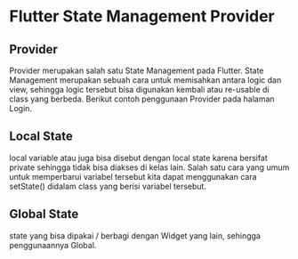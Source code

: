 # Flutter State Management Provider

## Provider

Provider merupakan salah satu State Management pada Flutter. State Management merupakan sebuah cara
untuk memisahkan antara logic dan view, sehingga logic tersebut bisa digunakan kembali atau
re-usable di class yang berbeda. Berikut contoh penggunaan Provider pada halaman Login.

## Local State

local variable atau juga bisa disebut dengan local state karena bersifat private sehingga tidak bisa
diakses di kelas lain. Salah satu cara yang umum untuk memperbarui variabel tersebut kita dapat
menggunakan cara setState() didalam class yang berisi variabel tersebut.

## Global State

state yang bisa dipakai / berbagi dengan Widget yang lain, sehingga penggunaannya Global.

